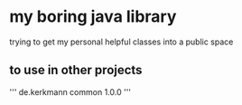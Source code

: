 # my boring java library
trying to get my personal helpful classes into a public space

## to use in other projects

'''
<dependency>
    <groupId>de.kerkmann</groupId>
    <artifactId>common</artifactId>
    <version>1.0.0</version>
</dependency>
'''

